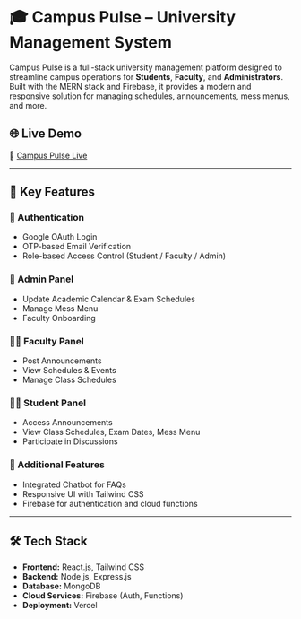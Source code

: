 # 🎓 Campus Pulse – University Management System

Campus Pulse is a full-stack university management platform designed to streamline campus operations for **Students**, **Faculty**, and **Administrators**. Built with the MERN stack and Firebase, it provides a modern and responsive solution for managing schedules, announcements, mess menus, and more.

## 🌐 Live Demo
🔗 [Campus Pulse Live](https://campus-pulse-frontend.vercel.app/)

---

## 🚀 Key Features

### 👤 Authentication
- Google OAuth Login
- OTP-based Email Verification
- Role-based Access Control (Student / Faculty / Admin)

### 📅 Admin Panel
- Update Academic Calendar & Exam Schedules
- Manage Mess Menu
- Faculty Onboarding

### 👨‍🏫 Faculty Panel
- Post Announcements
- View Schedules & Events
- Manage Class Schedules

### 👨‍🎓 Student Panel
- Access Announcements
- View Class Schedules, Exam Dates, Mess Menu
- Participate in Discussions

### 💬 Additional Features
- Integrated Chatbot for FAQs
- Responsive UI with Tailwind CSS
- Firebase for authentication and cloud functions

---

## 🛠️ Tech Stack

- **Frontend:** React.js, Tailwind CSS
- **Backend:** Node.js, Express.js
- **Database:** MongoDB
- **Cloud Services:** Firebase (Auth, Functions)
- **Deployment:** Vercel
